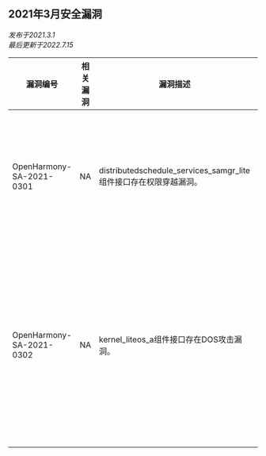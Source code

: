 ## 2021年3月安全漏洞
_发布于2021.3.1_<br/>
_最后更新于2022.7.15_

| 漏洞编号 | 相关漏洞 | 漏洞描述 | 漏洞影响 | 受影响的版本 | 受影响的仓库 | 修复链接 | 参考链接 |
| -------- |-------- | -------- | -------- | ----------- | ----------- | -------- | ------- |
|OpenHarmony-SA-2021-0301 | NA | distributedschedule_services_samgr_lite组件接口存在权限穿越漏洞。| 利用此漏洞，绕过系统服务的认证，可造成提权。|OpenHarmony-1.0(master)|distributedschedule_services_samgr_lite|   [master](https://gitee.com/openharmony/distributedschedule_samgr_lite/pulls/7/files) | 本项目组上报 |
|OpenHarmony-SA-2021-0302 | NA | kernel_liteos_a组件接口存在DOS攻击漏洞。| 利用此漏洞，应用层接口可导致系统中断信号异常，可造成DOS攻击。|OpenHarmony-1.0(master)|kernel_liteos_a|   [master](https://gitee.com/openharmony/kernel_liteos_a/pulls/48/files)| 本项目组上报 |
